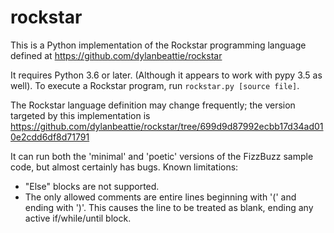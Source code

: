 # rockstar
This is a Python implementation of the Rockstar programming language defined at
https://github.com/dylanbeattie/rockstar

It requires Python 3.6 or later. (Although it appears to work with pypy 3.5 as well). To execute a Rockstar program, run `rockstar.py [source file]`.

The Rockstar language definition may change frequently; the version targeted by this implementation is
https://github.com/dylanbeattie/rockstar/tree/699d9d87992ecbb17d34ad010e2cdd6df8d71791

It can run both the 'minimal' and 'poetic' versions of the FizzBuzz sample code, but almost certainly has bugs.
Known limitations:
- "Else" blocks are not supported.
- The only allowed comments are entire lines beginning with '(' and ending with ')'.
This causes the line to be treated as blank, ending any active if/while/until block.
